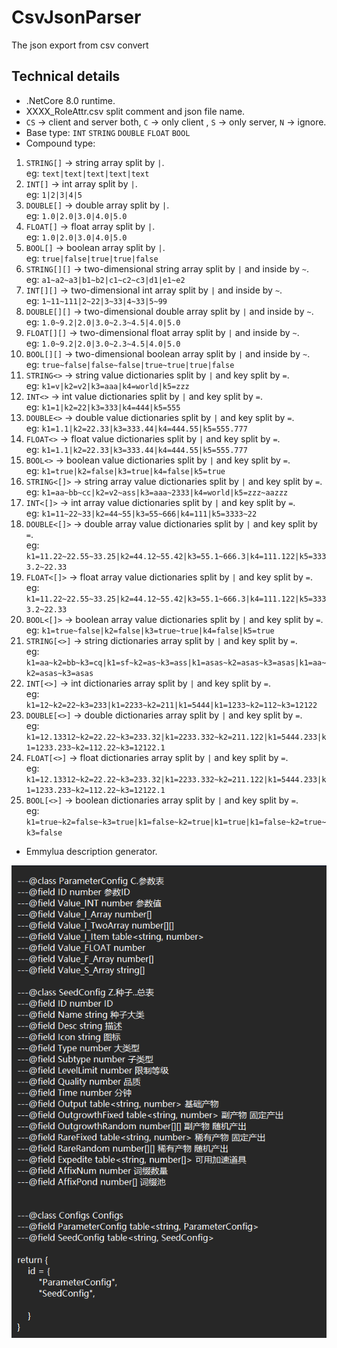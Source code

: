 # CsvJsonParser
The json export from csv convert

## Technical details
* .NetCore 8.0 runtime.
* XXXX_RoleAttr.csv split comment and json file name.
* `CS` -> client and server both, `C` -> only client , `S` -> only server, `N` -> ignore.
* Base type: `INT` `STRING` `DOUBLE` `FLOAT` `BOOL` 
* Compound type:  
1. `STRING[]` -> string array split by `|`.  
eg: `text|text|text|text|text`
2. `INT[]` -> int array split by `|`.  
eg: `1|2|3|4|5`
3. `DOUBLE[]` -> double array split by `|`.  
eg: `1.0|2.0|3.0|4.0|5.0`
4. `FLOAT[]` -> float array split by `|`.  
eg: `1.0|2.0|3.0|4.0|5.0`
5. `BOOL[]` -> boolean array split by `|`.  
eg: `true|false|true|true|false`
6. `STRING[][]` -> two-dimensional string array split by `|` and inside by `~`.  
eg: `a1~a2~a3|b1~b2|c1~c2~c3|d1|e1~e2`
7. `INT[][]` -> two-dimensional int array split by `|` and inside by `~`.  
eg: `1~11~111|2~22|3~33|4~33|5~99`
8. `DOUBLE[][]` -> two-dimensional double array split by `|` and inside by `~`.  
eg: `1.0~9.2|2.0|3.0~2.3~4.5|4.0|5.0`
9. `FLOAT[][]` -> two-dimensional float array split by `|` and inside by `~`.  
eg: `1.0~9.2|2.0|3.0~2.3~4.5|4.0|5.0`
10. `BOOL[][]` -> two-dimensional boolean array split by `|` and inside by `~`.  
eg: `true~false|false~false|true~true|true|false`
11. `STRING<>` -> string value dictionaries split by `|` and key split by `=`.  
eg: `k1=v|k2=v2|k3=aaa|k4=world|k5=zzz`
12. `INT<>` -> int value dictionaries split by `|` and key split by `=`.  
eg: `k1=1|k2=22|k3=333|k4=444|k5=555`
13. `DOUBLE<>` -> double value dictionaries split by `|` and key split by `=`.  
eg: `k1=1.1|k2=22.33|k3=333.44|k4=444.55|k5=555.777`
14. `FLOAT<>` -> float value dictionaries split by `|` and key split by `=`.  
eg: `k1=1.1|k2=22.33|k3=333.44|k4=444.55|k5=555.777`
15. `BOOL<>` -> boolean value dictionaries split by `|` and key split by `=`.  
eg: `k1=true|k2=false|k3=true|k4=false|k5=true`
16. `STRING<[]>` -> string array value dictionaries split by `|` and key split by `=`.  
eg: `k1=aa~bb~cc|k2=v2~ass|k3=aaa~2333|k4=world|k5=zzz~aazzz`
17. `INT<[]>` -> int array value dictionaries split by `|` and key split by `=`.  
eg: `k1=11~22~33|k2=44~55|k3=55~666|k4=111|k5=3333~22`
18. `DOUBLE<[]>` -> double array value dictionaries split by `|` and key split by `=`.  
eg: `k1=11.22~22.55~33.25|k2=44.12~55.42|k3=55.1~666.3|k4=111.122|k5=3333.2~22.33`
19. `FLOAT<[]>` -> float array value dictionaries split by `|` and key split by `=`.  
eg: `k1=11.22~22.55~33.25|k2=44.12~55.42|k3=55.1~666.3|k4=111.122|k5=3333.2~22.33`
20. `BOOL<[]>` -> boolean array value dictionaries split by `|` and key split by `=`.  
eg: `k1=true~false|k2=false|k3=true~true|k4=false|k5=true`
1.  `STRING[<>]` -> string dictionaries array split by `|` and key split by `=`.  
eg: `k1=aa~k2=bb~k3=cq|k1=sf~k2=as~k3=ass|k1=asas~k2=asas~k3=asas|k1=aa~k2=asas~k3=asas`
1.  `INT[<>]` -> int dictionaries array split by `|` and key split by `=`.  
eg: `k1=12~k2=22~k3=233|k1=2233~k2=211|k1=5444|k1=1233~k2=112~k3=12122`
1.  `DOUBLE[<>]` -> double dictionaries array split by `|` and key split by `=`.  
eg: `k1=12.13312~k2=22.22~k3=233.32|k1=2233.332~k2=211.122|k1=5444.233|k1=1233.233~k2=112.22~k3=12122.1`
1.  `FLOAT[<>]` -> float dictionaries array split by `|` and key split by `=`.  
eg: `k1=12.13312~k2=22.22~k3=233.32|k1=2233.332~k2=211.122|k1=5444.233|k1=1233.233~k2=112.22~k3=12122.1`
1.  `BOOL[<>]` -> boolean dictionaries array split by `|` and key split by `=`.  
eg: `k1=true~k2=false~k3=true|k1=false~k2=true|k1=true|k1=false~k2=true~k3=false`
* Emmylua description generator.

![img](image/20220918163813.png)
